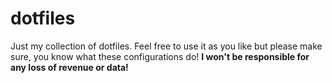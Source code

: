 # dotfiles
Just my collection of dotfiles. Feel free to use it as you like but please make sure, you know what these configurations do! **I won't be responsible for any loss of revenue or data!**
